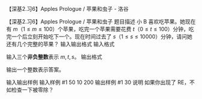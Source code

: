 



【深基2.习6】Apples Prologue / 苹果和虫子 - 洛谷














【深基2.习6】Apples Prologue / 苹果和虫子
题目描述
小 B 喜欢吃苹果。她现在有 $m$（$1 \le m \le 100$）个苹果，吃完一个苹果需要花费 $t$（$0 \le t \le 100$）分钟，吃完一个后立刻开始吃下一个。现在时间过去了 $s$（$1 \le s \le 10000$）分钟，请问她还有几个完整的苹果？
输入输出格式
输入格式

输入三个**非负整数**表示 $m, t, s$。
输出格式

输出一个整数表示答案。


输入输出样例
输入样例 #1
50 10 200
输出样例 #1
30
说明
如果你出现了 RE，不如检查一下被零除？






